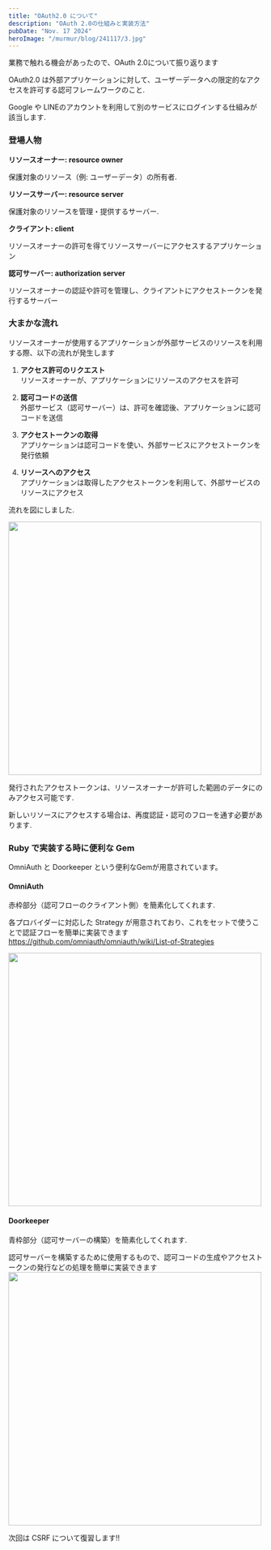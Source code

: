 ```yaml
---
title: "OAuth2.0 について"
description: "OAuth 2.0の仕組みと実装方法"
pubDate: "Nov. 17 2024"
heroImage: "/murmur/blog/241117/3.jpg"
---
```


業務で触れる機会があったので、OAuth 2.0について振り返ります

OAuth2.0 は外部アプリケーションに対して、ユーザーデータへの限定的なアクセスを許可する認可フレームワークのこと. 

Google や LINEのアカウントを利用して別のサービスにログインする仕組みが該当します. 

### 登場人物

**リソースオーナー: resource owner**

保護対象のリソース（例: ユーザーデータ）の所有者.

**リソースサーバー: resource server**

保護対象のリソースを管理・提供するサーバー. 

**クライアント: client**

リソースオーナーの許可を得てリソースサーバーにアクセスするアプリケーション

**認可サーバー: authorization server**

リソースオーナーの認証や許可を管理し、クライアントにアクセストークンを発行するサーバー

### 大まかな流れ
リソースオーナーが使用するアプリケーションが外部サービスのリソースを利用する際、以下の流れが発生します  

1. **アクセス許可のリクエスト**  
   リソースオーナーが、アプリケーションにリソースのアクセスを許可

2. **認可コードの送信**  
   外部サービス（認可サーバー）は、許可を確認後、アプリケーションに認可コードを送信

3. **アクセストークンの取得**  
   アプリケーションは認可コードを使い、外部サービスにアクセストークンを発行依頼

4. **リソースへのアクセス**  
   アプリケーションは取得したアクセストークンを利用して、外部サービスのリソースにアクセス

流れを図にしました. 

<img width="500" src="/murmur/blog/241117/0.jpg">

発行されたアクセストークンは、リソースオーナーが許可した範囲のデータにのみアクセス可能です. 

新しいリソースにアクセスする場合は、再度認証・認可のフローを通す必要があります. 

### Ruby で実装する時に便利な Gem

OmniAuth と Doorkeeper という便利なGemが用意されています。

#### OmniAuth
赤枠部分（認可フローのクライアント側）を簡素化してくれます. 

各プロバイダーに対応した Strategy が用意されており、これをセットで使うことで認証フローを簡単に実装できます
https://github.com/omniauth/omniauth/wiki/List-of-Strategies

<img width="500" src="/murmur/blog/241117/1.jpg">

#### Doorkeeper
青枠部分（認可サーバーの構築）を簡素化してくれます. 

認可サーバーを構築するために使用するもので、認可コードの生成やアクセストークンの発行などの処理を簡単に実装できます
<img width="500" src="/murmur/blog/241117/2.jpg">

次回は CSRF について復習します!!